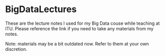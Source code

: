 # BigDataLectures
These are the lecture notes I used for my Big Data couse while teaching at ITU.
Please reference the link if you need to take any materials from my notes.

Note: materials may be a bit outdated now. Refer to them at your own discretion.
